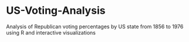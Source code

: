 # US-Voting-Analysis
Analysis of Republican voting percentages by US state from 1856 to 1976 using R and interactive visualizations
